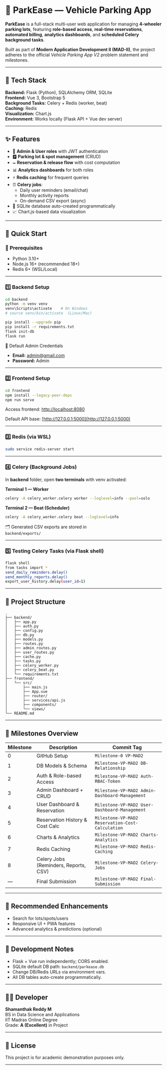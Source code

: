 # 🚗 ParkEase — Vehicle Parking App

**ParkEase** is a full-stack multi-user web application for managing **4-wheeler parking lots**, featuring **role-based access**, **real-time reservations**, **automated billing**, **analytics dashboards**, and **scheduled Celery background tasks**.

Built as part of **Modern Application Development II (MAD-II)**, the project adheres to the official *Vehicle Parking App V2* problem statement and milestones.

---

## 🧱 Tech Stack

**Backend:** Flask (Python), SQLAlchemy ORM, SQLite  
**Frontend:** Vue 3, Bootstrap 5  
**Background Tasks:** Celery + Redis (worker, beat)  
**Caching:** Redis  
**Visualization:** Chart.js  
**Environment:** Works locally (Flask API + Vue dev server)

---

## ✨ Features

- 🔐 **Admin & User roles** with JWT authentication  
- 🅿️ **Parking lot & spot management** (CRUD)  
- 🗕️ **Reservation & release flow** with cost computation  
- 📊 **Analytics dashboards** for both roles  
- ⚡ **Redis caching** for frequent queries  
- ⏰ **Celery jobs**:  
  - Daily user reminders (email/chat)  
  - Monthly activity reports  
  - On-demand CSV export (async)  
- 💾 SQLite database auto-created programmatically  
- 📈 Chart.js-based data visualization

---

## 🚀 Quick Start

### 🔹 Prerequisites
- Python 3.10+
- Node.js 16+ (recommended 18+)
- Redis 6+ (WSL/Local)

---

### **1️⃣ Backend Setup**

```bash
cd backend
python -m venv venv
venv\Scripts\activate    # On Windows
# source venv/bin/activate  (Linux/Mac)

pip install --upgrade pip
pip install -r requirements.txt
flask init-db
flask run
```

🗾 Default Admin Credentials  
- **Email:** admin@gmail.com  
- **Password:** Admin  

---

### **2️⃣ Frontend Setup**

```bash
cd frontend
npm install --legacy-peer-deps
npm run serve
```

Access frontend: [http://localhost:8080](http://localhost:8080)

Default API base: [http://127.0.0.1:5000](http://127.0.0.1:5000)

---

### **3️⃣ Redis (via WSL)**

```bash
sudo service redis-server start
```

---

### **4️⃣ Celery (Background Jobs)**

In **backend** folder, open **two terminals** with venv activated:

**Terminal 1 — Worker**
```bash
celery -A celery_worker.celery worker --loglevel=info --pool=solo
```

**Terminal 2 — Beat (Scheduler)**
```bash
celery -A celery_worker.celery beat --loglevel=info
```

🗂️ Generated CSV exports are stored in  
`backend/exports/`

---

### **5️⃣ Testing Celery Tasks (via Flask shell)**

```bash
flask shell
from tasks import *
send_daily_reminders.delay()
send_monthly_reports.delay()
export_user_history.delay(user_id=1)
```

---

## 🧠 Project Structure

```
.
├── backend/
│   ├── app.py
│   ├── auth.py
│   ├── config.py
│   ├── db.py
│   ├── models.py
│   ├── routes.py
│   ├── admin_routes.py
│   ├── user_routes.py
│   ├── cache.py
│   ├── tasks.py
│   ├── celery_worker.py
│   ├── celery_beat.py
│   └── requirements.txt
├── frontend/
│   └── src/
│       ├── main.js
│       ├── App.vue
│       ├── router/
│       ├── services/api.js
│       ├── components/
│       └── views/
└── README.md
```

---

## 🧯 Milestones Overview

| Milestone | Description | Commit Tag |
|------------|--------------|-------------|
| 0 | GitHub Setup | `Milestone-0 VP-MAD2` |
| 1 | DB Models & Schema | `Milestone-VP-MAD2 DB-Relationship` |
| 2 | Auth & Role-based Access | `Milestone-VP-MAD2 Auth-RBAC-Token` |
| 3 | Admin Dashboard + CRUD | `Milestone-VP-MAD2 Admin-Dashboard-Management` |
| 4 | User Dashboard & Reservation | `Milestone-VP-MAD2 User-Dashboard-Management` |
| 5 | Reservation History & Cost Calc | `Milestone-VP-MAD2 Reservation-Cost-Calculation` |
| 6 | Charts & Analytics | `Milestone-VP-MAD2 Charts-Analytics` |
| 7 | Redis Caching | `Milestone-VP-MAD2 Redis-Caching` |
| 8 | Celery Jobs (Reminders, Reports, CSV) | `Milestone-VP-MAD2 Celery-Jobs` |
| — | Final Submission | `Milestone-VP-MAD2 Final-Submission` |

---

## 🤌 Recommended Enhancements
- Search for lots/spots/users  
- Responsive UI + PWA features  
- Advanced analytics & predictions (optional)

---

## 🧮 Development Notes
- Flask + Vue run independently; CORS enabled.
- SQLite default DB path: `backend/parkease.db`
- Change DB/Redis URLs via environment vars.
- All DB tables auto-create programmatically.

---

## 👨‍💻 Developer

**Shamanthak Reddy M**  
BS in Data Science and Applications  
IIT Madras Online Degree  
Grade: **A (Excellent)** in Project

---

## 📄 License

This project is for academic demonstration purposes only.

---
